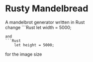 # Rusty Mandelbread
A mandelbrot generator written in Rust  
change ```Rust
    let width  = 5000;
```
and
```Rust
    let height = 5000;
```
for the image size
